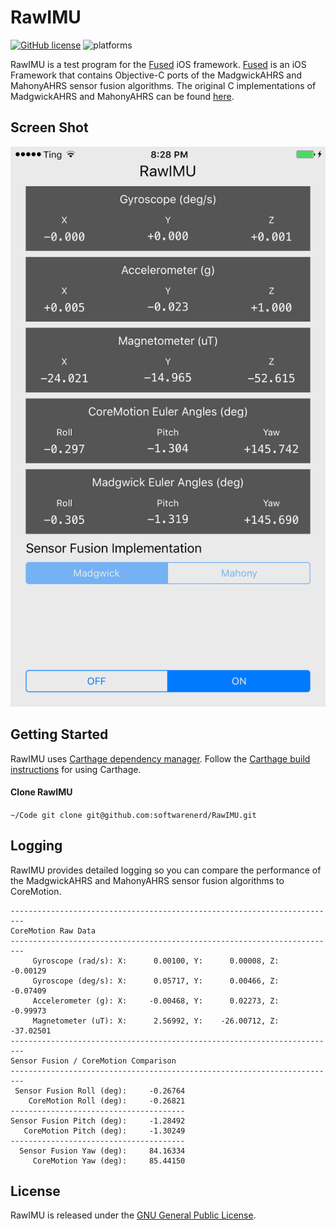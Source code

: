 # RawIMU

[![GitHub license](https://img.shields.io/aur/license/yaourt.svg)](https://raw.githubusercontent.com/softwarenerd/RawIMU/master/LICENSE.md) ![platforms](https://img.shields.io/badge/platforms-iOS%20-lightgrey.svg)

RawIMU is a test program for the [Fused](https://github.com/softwarenerd/Fused) iOS framework. [Fused](https://github.com/softwarenerd/Fused) is an iOS Framework that contains Objective-C ports of the MadgwickAHRS and MahonyAHRS sensor fusion algorithms. The original C implementations of MadgwickAHRS and MahonyAHRS can be found [here](http://www.x-io.co.uk/res/sw/madgwick_algorithm_c.zip).

## Screen Shot

![RawIMU](Documentation/RawIMU.png)

## Getting Started

RawIMU uses [Carthage dependency manager](https://github.com/Carthage/Carthage). Follow the [Carthage build instructions](https://github.com/Carthage/Carthage#if-youre-building-for-ios-tvos-or-watchos) for using Carthage.

#### Clone RawIMU

`~/Code git clone git@github.com:softwarenerd/RawIMU.git`

## Logging

RawIMU provides detailed logging so you can compare the performance of the MadgwickAHRS and MahonyAHRS sensor fusion algorithms to CoreMotion.

```
-------------------------------------------------------------------------
CoreMotion Raw Data
-------------------------------------------------------------------------
     Gyroscope (rad/s): X:      0.00100, Y:      0.00008, Z:     -0.00129
     Gyroscope (deg/s): X:      0.05717, Y:      0.00466, Z:     -0.07409
     Accelerometer (g): X:     -0.00468, Y:      0.02273, Z:     -0.99973
     Magnetometer (uT): X:      2.56992, Y:    -26.00712, Z:    -37.02501
-------------------------------------------------------------------------
Sensor Fusion / CoreMotion Comparison
-------------------------------------------------------------------------
 Sensor Fusion Roll (deg):     -0.26764
    CoreMotion Roll (deg):     -0.26821
---------------------------------------
Sensor Fusion Pitch (deg):     -1.28492
   CoreMotion Pitch (deg):     -1.30249
---------------------------------------
  Sensor Fusion Yaw (deg):     84.16334
     CoreMotion Yaw (deg):     85.44150
```

## License

RawIMU is released under the [GNU General Public License](LICENSE.md).
